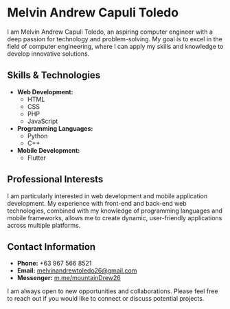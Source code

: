 # Melvin Andrew Capuli Toledo

I am Melvin Andrew Capuli Toledo, an aspiring computer engineer with a deep passion for technology and problem-solving. My goal is to excel in the field of computer engineering, where I can apply my skills and knowledge to develop innovative solutions.

## Skills & Technologies

- **Web Development:**
  - HTML
  - CSS
  - PHP
  - JavaScript
- **Programming Languages:**
  - Python
  - C++
- **Mobile Development:**
  - Flutter

## Professional Interests

I am particularly interested in web development and mobile application development. My experience with front-end and back-end web technologies, combined with my knowledge of programming languages and mobile frameworks, allows me to create dynamic, user-friendly applications across multiple platforms.

## Contact Information

- **Phone:** +63 967 566 8521
- **Email:** melvinandrewtoledo26@gmail.com
- **Messenger:** [m.me/mountainDrew26](https://m.me/mountainDrew26)

I am always open to new opportunities and collaborations. Please feel free to reach out if you would like to connect or discuss potential projects.
